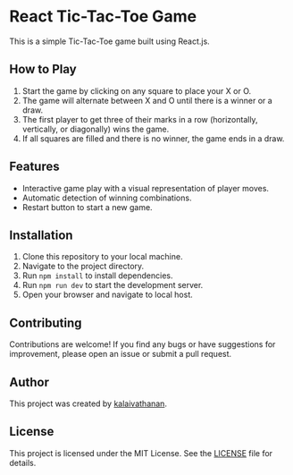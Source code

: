 # React Tic-Tac-Toe Game

This is a simple Tic-Tac-Toe game built using React.js.

## How to Play

1. Start the game by clicking on any square to place your X or O.
2. The game will alternate between X and O until there is a winner or a draw.
3. The first player to get three of their marks in a row (horizontally, vertically, or diagonally) wins the game.
4. If all squares are filled and there is no winner, the game ends in a draw.

## Features

- Interactive game play with a visual representation of player moves.
- Automatic detection of winning combinations.
- Restart button to start a new game.

## Installation

1. Clone this repository to your local machine.
2. Navigate to the project directory.
3. Run `npm install` to install dependencies.
4. Run `npm run dev` to start the development server.
5. Open your browser and navigate to local host.

## Contributing

Contributions are welcome! If you find any bugs or have suggestions for improvement, please open an issue or submit a pull request. 

## Author

This project was created by [kalaivathanan](https://github.com/kalaivathanan).


## License

This project is licensed under the MIT License. See the [LICENSE](LICENSE) file for details.

